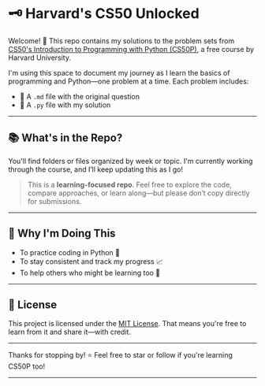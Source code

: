 
# 🗝️ Harvard's CS50 Unlocked

Welcome! 👋
This repo contains my solutions to the problem sets from [CS50's Introduction to Programming with Python (CS50P)](https://cs50.harvard.edu/python/2022/), a free course by Harvard University.

I'm using this space to document my journey as I learn the basics of programming and Python—one problem at a time. Each problem includes:

* 📄 A `.md` file with the original question
* 🐍 A `.py` file with my solution

---

## 📚 What's in the Repo?

You'll find folders or files organized by week or topic. I'm currently working through the course, and I’ll keep updating this as I go!

> This is a **learning-focused repo**. Feel free to explore the code, compare approaches, or learn along—but please don’t copy directly for submissions.

---

## 🚀 Why I'm Doing This

* To practice coding in Python 🧠
* To stay consistent and track my progress 📈
* To help others who might be learning too 🌱

---

## 📝 License

This project is licensed under the [MIT License](LICENSE). That means you're free to learn from it and share it—with credit.

---

Thanks for stopping by! ⭐ Feel free to star or follow if you're learning CS50P too!

---
